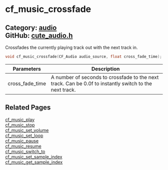 [](../header.md ':include')

# cf_music_crossfade

Category: [audio](/api_reference?id=audio)  
GitHub: [cute_audio.h](https://github.com/RandyGaul/cute_framework/blob/master/include/cute_audio.h)  
---

Crossfades the currently playing track out with the next track in.

```cpp
void cf_music_crossfade(CF_Audio audio_source, float cross_fade_time);
```

Parameters | Description
--- | ---
cross_fade_time | A number of seconds to crossfade to the next track. Can be 0.0f to instantly switch to the next track.

## Related Pages

[cf_music_play](/audio/cf_music_play.md)  
[cf_music_stop](/audio/cf_music_stop.md)  
[cf_music_set_volume](/audio/cf_music_set_volume.md)  
[cf_music_set_loop](/audio/cf_music_set_loop.md)  
[cf_music_pause](/audio/cf_music_pause.md)  
[cf_music_resume](/audio/cf_music_resume.md)  
[cf_music_switch_to](/audio/cf_music_switch_to.md)  
[cf_music_set_sample_index](/audio/cf_music_set_sample_index.md)  
[cf_music_get_sample_index](/audio/cf_music_get_sample_index.md)  
